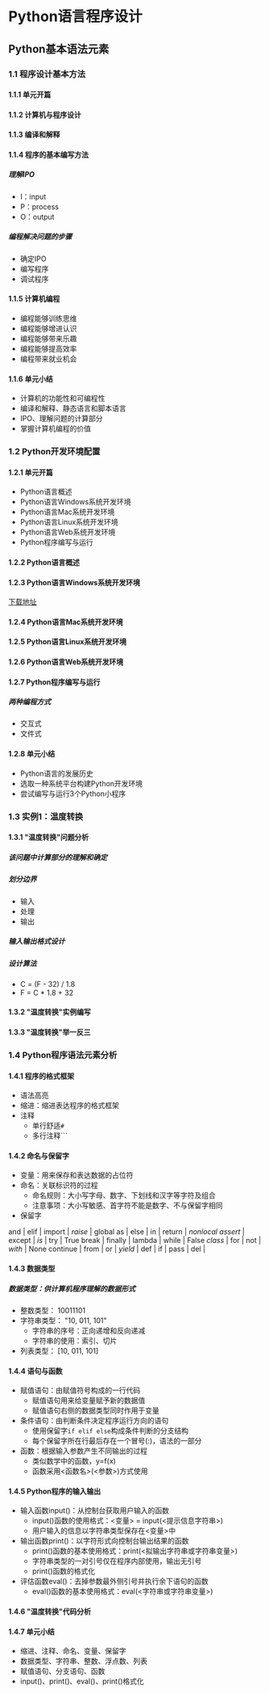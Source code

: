 # Python语言程序设计
## Python基本语法元素

### 1.1 程序设计基本方法
#### 1.1.1 单元开篇
#### 1.1.2 计算机与程序设计
#### 1.1.3 编译和解释
#### 1.1.4 程序的基本编写方法
##### 理解IPO  
- I：input  
- P：process  
- O：output  

##### 编程解决问题的步骤  
- 确定IPO  
- 编写程序  
- 调试程序 

#### 1.1.5 计算机编程
- 编程能够训练思维  
- 编程能够增进认识  
- 编程能够带来乐趣  
- 编程能够提高效率  
- 编程带来就业机会  

#### 1.1.6 单元小结
- 计算机的功能性和可编程性  
- 编译和解释、静态语言和脚本语言  
- IPO、理解问题的计算部分  
- 掌握计算机编程的价值  

### 1.2 Python开发环境配置
#### 1.2.1 单元开篇
- Python语言概述
- Python语言Windows系统开发环境
- Python语言Mac系统开发环境
- Python语言Linux系统开发环境
- Python语言Web系统开发环境
- Python程序编写与运行

#### 1.2.2 Python语言概述
#### 1.2.3 Python语言Windows系统开发环境
[下载地址](https://www.python.org/)
#### 1.2.4 Python语言Mac系统开发环境
#### 1.2.5 Python语言Linux系统开发环境
#### 1.2.6 Python语言Web系统开发环境
#### 1.2.7 Python程序编写与运行
##### 两种编程方式
- 交互式
- 文件式

#### 1.2.8 单元小结
- Python语言的发展历史
- 选取一种系统平台构建Python开发环境
- 尝试编写与运行3个Python小程序

### 1.3 实例1：温度转换
#### 1.3.1 "温度转换"问题分析
##### 该问题中计算部分的理解和确定
##### 划分边界
- 输入
- 处理
- 输出

##### 输入输出格式设计
##### 设计算法
- C = (F - 32) / 1.8  
- F = C * 1.8 + 32  

#### 1.3.2 "温度转换"实例编写

#### 1.3.3 "温度转换"举一反三

### 1.4 Python程序语法元素分析
#### 1.4.1 程序的格式框架
- 语法高亮  
- 缩进：缩进表达程序的格式框架  
- 注释  
  * 单行舒适`#`  
  * 多行注释\`\`\`  
#### 1.4.2 命名与保留字
- 变量：用来保存和表达数据的占位符  
- 命名：关联标识符的过程  
  * 命名规则：大小写字母、数字、下划线和汉字等字符及组合  
  * 注意事项：大小写敏感、首字符不能是数字、不与保留字相同  
- 保留字  

and | elif | import | _raise_ | global
as | else | in | return | _nonlocal_ 
_assert_ | except | _is_ | try | True 
break | finally | lambda | while | False
_class_ | for | not | _with_ | None 
continue | from | or | _yield_ | 
def | if | pass | del | 

#### 1.4.3 数据类型
##### 数据类型：供计算机程序理解的数据形式  
- 整数类型： 10011101  
- 字符串类型： "10, 011, 101"  
  * 字符串的序号：正向递增和反向递减  
  * 字符串的使用：索引、切片  
- 列表类型： [10, 011, 101]  

#### 1.4.4 语句与函数
- 赋值语句：由赋值符号构成的一行代码  
  * 赋值语句用来给变量赋予新的数据值  
  * 赋值语句右侧的数据类型同时作用于变量  
- 条件语句：由判断条件决定程序运行方向的语句  
  * 使用保留字`if elif else`构成条件判断的分支结构  
  * 每个保留字所在行最后存在一个冒号(:)，语法的一部分  
- 函数：根据输入参数产生不同输出的过程  
  * 类似数学中的函数，y=f(x)  
  * 函数采用<函数名>(<参数>)方式使用  

#### 1.4.5 Python程序的输入输出
- 输入函数input()：从控制台获取用户输入的函数  
  * input()函数的使用格式：<变量> = input(<提示信息字符串>)  
  * 用户输入的信息以字符串类型保存在<变量>中  
- 输出函数print()：以字符形式向控制台输出结果的函数  
  * print()函数的基本使用格式：print(<拟输出字符串或字符串变量>)  
  * 字符串类型的一对引号仅在程序内部使用，输出无引号  
  * print()函数的格式化  
- 评估函数eval()：去掉参数最外侧引号并执行余下语句的函数  
  * eval()函数的基本使用格式：eval(<字符串或字符串变量>)  

#### 1.4.6 "温度转换"代码分析
#### 1.4.7 单元小结
- 缩进、注释、命名、变量、保留字  
- 数据类型、字符串、整数、浮点数、列表  
- 赋值语句、分支语句、函数  
- input()、print()、eval()、print()格式化  

